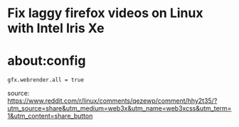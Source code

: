# Fix laggy firefox videos on Linux with Intel Iris Xe

# about:config
```
gfx.webrender.all = true
```
source: https://www.reddit.com/r/linux/comments/qezewp/comment/hhy2t35/?utm_source=share&utm_medium=web3x&utm_name=web3xcss&utm_term=1&utm_content=share_button
